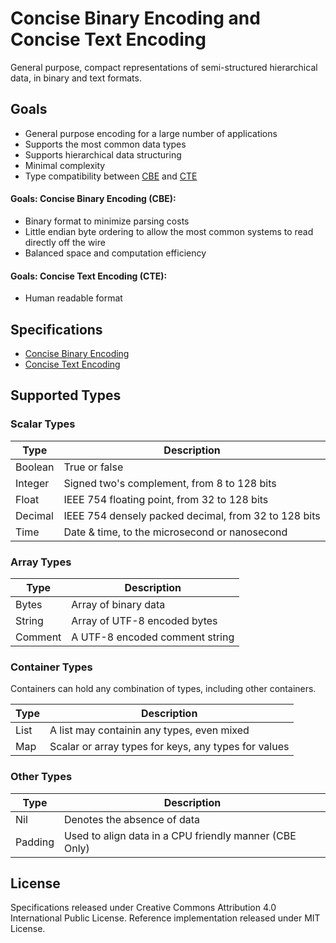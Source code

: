 Concise Binary Encoding and Concise Text Encoding
=================================================

General purpose, compact representations of semi-structured hierarchical data, in binary and text formats.


Goals
-----

  * General purpose encoding for a large number of applications
  * Supports the most common data types
  * Supports hierarchical data structuring
  * Minimal complexity
  * Type compatibility between [CBE](cbe-specification.md) and [CTE](cte-specification.md)

#### Goals: Concise Binary Encoding (CBE):

  * Binary format to minimize parsing costs
  * Little endian byte ordering to allow the most common systems to read directly off the wire
  * Balanced space and computation efficiency

#### Goals: Concise Text Encoding (CTE):

  * Human readable format



Specifications
--------------

 * [Concise Binary Encoding](cbe-specification.md)
 * [Concise Text Encoding](cte-specification.md)



Supported Types
---------------


### Scalar Types

| Type    | Description                                            |
| ------- | ------------------------------------------------------ |
| Boolean | True or false                                          |
| Integer | Signed two's complement, from 8 to 128 bits            |
| Float   | IEEE 754 floating point, from 32 to 128 bits           |
| Decimal | IEEE 754 densely packed decimal, from 32 to 128 bits   |
| Time    | Date & time, to the microsecond or nanosecond          |


### Array Types

| Type    | Description                                            |
| ------- | ------------------------------------------------------ |
| Bytes   | Array of binary data                                   |
| String  | Array of UTF-8 encoded bytes                           |
| Comment | A UTF-8 encoded comment string                         |


### Container Types

Containers can hold any combination of types, including other containers.

| Type    | Description                                            |
| ------- | ------------------------------------------------------ |
| List    | A list may containin any types, even mixed             |
| Map     | Scalar or array types for keys, any types for values   |


### Other Types

| Type    | Description                                            |
| ------- | ------------------------------------------------------ |
| Nil     | Denotes the absence of data                            |
| Padding | Used to align data in a CPU friendly manner (CBE Only) |



License
-------

Specifications released under Creative Commons Attribution 4.0 International Public License.
Reference implementation released under MIT License.
